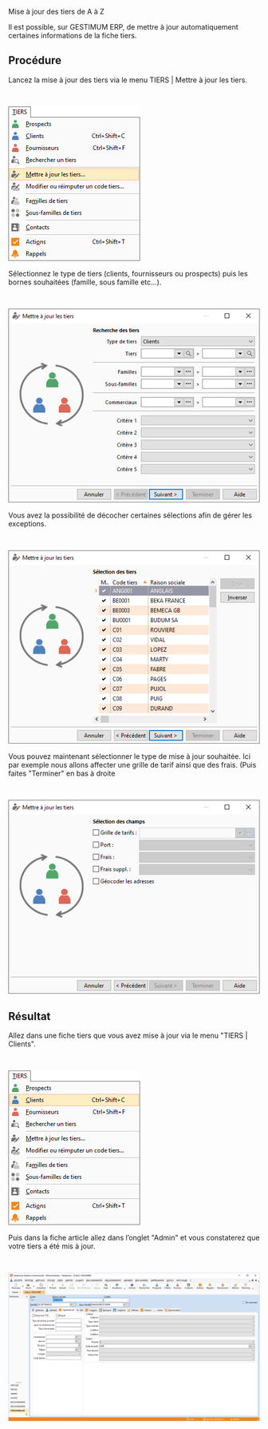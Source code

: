 Mise à jour des tiers de A à Z



Il est possible, sur GESTIMUM ERP, de mettre à jour automatiquement certaines informations de la fiche tiers.


## Procédure


Lancez la mise à jour des tiers via le menu TIERS | Mettre à jour les tiers.


 


![](MenuMettreJourTiers.png)  

  

Sélectionnez le type de tiers (clients, fournisseurs ou prospects) puis les bornes souhaitées (famille, sous famille etc…).



 


![](PageFiltres.png)


Vous avez la possibilité de décocher certaines sélections afin de gérer les exceptions.


 


![](PageSelection.png)


Vous pouvez maintenant sélectionner le type de mise à jour souhaitée. Ici par exemple nous allons affecter une grille de tarif ainsi que des frais. (Puis faites "Terminer" en bas à droite


 


![](PageOptions.png)


## Résultat


Allez dans une fiche tiers que vous avez mise à jour via le menu "TIERS | Clients".


 


![](MenuClients.png)  

  

 Puis dans la fiche article allez dans l’onglet "Admin" et vous constaterez que votre tiers a été mis à jour.
 


 


![](ResultatFicheClient.png)


